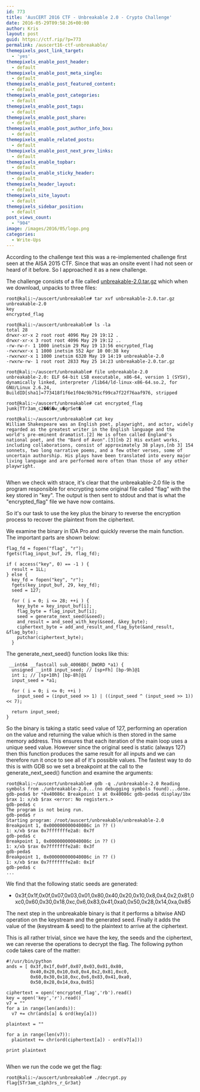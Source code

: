 ```yaml
---
id: 773
title: 'AusCERT 2016 CTF - Unbreakable 2.0 - Crypto Challenge'
date: 2016-05-29T09:58:26+00:00
author: Kris
layout: post
guid: https://ctf.rip/?p=773
permalink: /auscert16-ctf-unbreakable/
themepixels_post_link_target:
  - 'yes'
themepixels_enable_post_header:
  - default
themepixels_enable_post_meta_single:
  - default
themepixels_enable_post_featured_content:
  - default
themepixels_enable_post_categories:
  - default
themepixels_enable_post_tags:
  - default
themepixels_enable_post_share:
  - default
themepixels_enable_post_author_info_box:
  - default
themepixels_enable_related_posts:
  - default
themepixels_enable_post_next_prev_links:
  - default
themepixels_enable_topbar:
  - default
themepixels_enable_sticky_header:
  - default
themepixels_header_layout:
  - default
themepixels_site_layout:
  - default
themepixels_sidebar_position:
  - default
post_views_count:
  - "904"
image: /images/2016/05/logo.png
categories:
  - Write-Ups
---
```

According to the challenge text this was a re-implemented challenge first seen at the AISA 2015 CTF. Since that was an onsite event I had not seen or heard of it before. So I approached it as a new challenge.

The challenge consists of a file called <a href="https://github.com/sourcekris/ctf-solutions/blob/master/crypto/auscert16-unbreakable/unbreakable-2.0.tar.gz" target="_blank">unbreakable-2.0.tar.gz</a> which when we download, unpacks to three files: 
```
root@kali:~/auscert/unbreakable# tar xvf unbreakable-2.0.tar.gz
unbreakable-2.0
key
encrypted_flag

root@kali:~/auscert/unbreakable# ls -la
total 28
drwxr-xr-x 2 root root 4096 May 29 19:12 .
drwxr-xr-x 3 root root 4096 May 29 19:12 ..
-rw-rw-r- 1 1000 inetsim 29 May 19 13:56 encrypted_flag
-rwxrwxr-x 1 1000 inetsim 552 Apr 10 00:38 key
-rwxrwxr-x 1 1000 inetsim 6320 May 19 14:19 unbreakable-2.0
-rwxrw-rw- 1 root root 2833 May 25 14:23 unbreakable-2.0.tar.gz

root@kali:~/auscert/unbreakable# file unbreakable-2.0
unbreakable-2.0: ELF 64-bit LSB executable, x86-64, version 1 (SYSV), dynamically linked, interpreter /lib64/ld-linux-x86-64.so.2, for GNU/Linux 2.6.24, BuildID[sha1]=773418f1f6e1f04c9b791cf99ca7f22f76aaf976, stripped

root@kali:~/auscert/unbreakable# cat encrypted_flag
}umk|TTr3am_c2��S�w_u�grSet�

root@kali:~/auscert/unbreakable# cat key
William Shakespeare was an English poet, playwright, and actor, widely regarded as the greatest writer in the English language and the world's pre-eminent dramatist.[2] He is often called England's national poet, and the "Bard of Avon".[3][nb 2] His extant works, including collaborations, consist of approximately 38 plays,[nb 3] 154 sonnets, two long narrative poems, and a few other verses, some of uncertain authorship. His plays have been translated into every major living language and are performed more often than those of any other playwright.
  
```
 

When we check with strace, it's clear that the unbreakable-2.0 file is the program responsible for encrypting some original file called "flag" with the key stored in "key". The output is then sent to stdout and that is what the "encrypted_flag" file we have now contains.

So it's our task to use the key plus the binary to reverse the encryption process to recover the plaintext from the ciphertext.

We examine the binary in IDA Pro and quickly reverse the main function. The important parts are shown below: 
```
flag_fd = fopen("flag", "r");    
fgets(flag_input_buf, 29, flag_fd);
      
if ( access("key", 0) == -1 ) {
  result = 1LL;
} else {
  key_fd = fopen("key", "r");
  fgets(key_input_buf, 29, key_fd);
  seed = 127;
          
  for ( i = 0; i <= 28; ++i ) { 
    key_byte = key_input_buf[i]; 
    flag_byte = flag_input_buf[i]; 
    seed = generate_next_seed(&seed); 
    and_result = and_seed_with_key(&seed, &key_byte);
    ciphertext_byte = add_and_result_and_flag_byte(&and_result, &flag_byte); 
    putchar(ciphertext_byte); 
  } 
```

 The generate_next_seed() function looks like this: 

```
 __int64 __fastcall sub_4006BD(_DWORD *a1) { 
  unsigned __int8 input_seed; // [sp+Fh] [bp-9h]@1 
  int i; // [sp+10h] [bp-8h]@1 
  input_seed = *a1; 

  for ( i = 0; i <= 0; ++i ) 
    input_seed = (input_seed >> 1) | ((input_seed ^ (input_seed >> 1)) << 7);

  return input_seed; 
}
```

 So the binary is taking a static seed value of 127, performing an operation on the value and returning the value which is then stored in the same memory address. This ensures that each iteration of the main loop uses a unique seed value. However since the original seed is static (always 127) then this function produces the same result for all inputs and we can therefore run it once to see all of it's possible values. The fastest way to do this is with GDB so we set a breakpoint at the call to the generate_next_seed() function and examine the arguments: 
```
root@kali:~/auscert/unbreakable# gdb -q ./unbreakable-2.0 Reading symbols from ./unbreakable-2.0...(no debugging symbols found)...done. gdb-peda$ br *0x40086c Breakpoint 1 at 0x40086c gdb-peda$ display/1bx $rax 1: x/xb $rax <error: No registers.>
gdb-peda$ c
The program is not being run.
gdb-peda$ r
Starting program: /root/auscert/unbreakable/unbreakable-2.0
Breakpoint 1, 0x000000000040086c in ?? ()
1: x/xb $rax 0x7fffffffe2a8: 0x7f
gdb-peda$ c
Breakpoint 1, 0x000000000040086c in ?? ()
1: x/xb $rax 0x7fffffffe2a8: 0x3f
gdb-peda$
Breakpoint 1, 0x000000000040086c in ?? ()
1: x/xb $rax 0x7fffffffe2a8: 0x1f
gdb-peda$ c
...
```
 

We find that the following static seeds are generated: 

  * 0x3f,0x1f,0x0f,0x07,0x03,0x01,0x80,0x40,0x20,0x10,0x8,0x4,0x2,0x81,0xc0,0x60,0x30,0x18,0xc,0x6,0x83,0x41,0xa0,0x50,0x28,0x14,0xa,0x85

The next step in the unbreakable binary is that it performs a bitwise AND operation on the keystream and the generated seed. Finally it adds the value of the (keystream & seed) to the plaintext to arrive at the ciphertext.

This is all rather trivial, since we have the key, the seeds and the ciphertext, we can reverse the operations to decrypt the flag. The following python code takes care of the matter: 

```
#!/usr/bin/python
ands = [ 0x3f,0x1f,0x0f,0x07,0x03,0x01,0x80,         
         0x40,0x20,0x10,0x8,0x4,0x2,0x81,0xc0,
         0x60,0x30,0x18,0xc,0x6,0x83,0x41,0xa0,
         0x50,0x28,0x14,0xa,0x85] 

ciphertext = open('encrypted_flag','rb').read()
key = open('key','r').read()
v7 = ""
for a in range(len(ands)):
  v7 += chr(ands[a] & ord(key[a]))

plaintext = ""
  
for a in range(len(v7)):     
  plaintext += chr(ord(ciphertext[a]) - ord(v7[a])) 

print plaintext
  
```

When we run the code we get the flag: 
```
root@kali:~/auscert/unbreakable# ./decrypt.py
flag{STr3am_c1ph3rs_r_Gr3at}
```